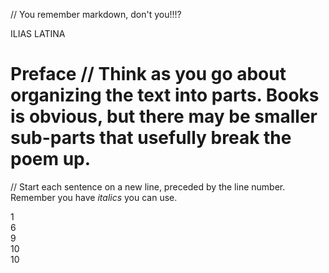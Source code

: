 // You remember markdown, don't you!!!?

ILIAS LATINA

# Preface // Think as you go about organizing the text into parts. Books is obvious, but there may be smaller sub-parts that usefully break the poem up.

// Start each sentence on a new line, preceded by the line number. Remember you have *italics* you can use.

1	
6	
9	
10	
10	